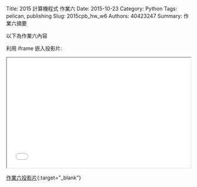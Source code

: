 Title: 2015 計算機程式 作業六
Date: 2015-10-23
Category: Python
Tags: pelican, publishing
Slug: 2015cpb_hw_w6
Authors: 40423247
Summary: 作業六摘要

以下為作業六內容

利用 iframe 嵌入投影片:

<iframe src="40423247_cp_w6_p.html" width="500" height="300"></iframe>

[作業六投影片](40423247_cp_w6_p.html){:target="_blank"}

